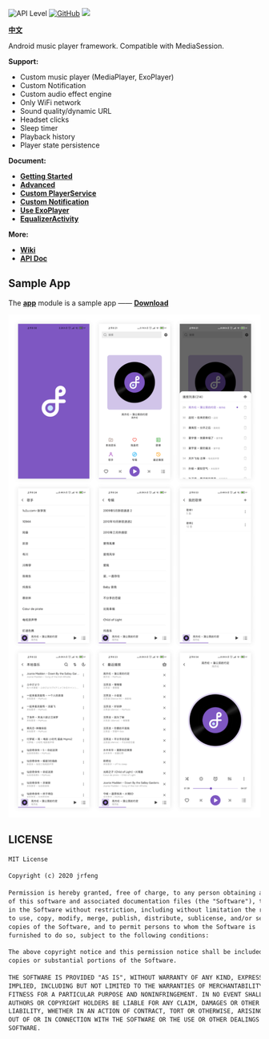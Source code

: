 ![API Level](https://img.shields.io/badge/Android-API%20Level%2016%2B-brightgreen)
[![GitHub](https://img.shields.io/github/license/jrfeng/snow)](./license)
[![](https://jitpack.io/v/jrfeng/snow.svg)](https://jitpack.io/#jrfeng/snow)

[**中文**](./readme_zh.md)

Android music player framework. Compatible with MediaSession.

**Support:**

* Custom music player (MediaPlayer, ExoPlayer)
* Custom Notification
* Custom audio effect engine
* Only WiFi network
* Sound quality/dynamic URL
* Headset clicks
* Sleep timer
* Playback history
* Player state persistence

**Document:**

* [**Getting Started**](https://github.com/jrfeng/snow/wiki/[EN]-1.Getting-Started)
* [**Advanced**](https://github.com/jrfeng/snow/wiki/[EN]-2.Advanced)
* [**Custom PlayerService**](https://github.com/jrfeng/snow/wiki/[EN]-3.Custom-PlayerService)
* [**Custom Notification**](https://github.com/jrfeng/snow/wiki/[EN]-4.Custom-Notification)
* [**Use ExoPlayer**](https://github.com/jrfeng/snow/wiki/[EN]-5.Use-ExoPlayer)
* [**EqualizerActivity**](https://github.com/jrfeng/snow/wiki/[EN]-6.EqualizerActivity)

**More:**

* [**Wiki**](https://github.com/jrfeng/snow/wiki)
* [**API Doc**](https://jrfeng.github.io/snow-doc/)

## Sample App

The [**app**](./app) module is a sample app —— [**Download**](https://github.com/jrfeng/snow/releases/tag/1.2)

![Sample App Screenshot](./picture/app_preview.png)

## LICENSE

```txt
MIT License

Copyright (c) 2020 jrfeng

Permission is hereby granted, free of charge, to any person obtaining a copy
of this software and associated documentation files (the "Software"), to deal
in the Software without restriction, including without limitation the rights
to use, copy, modify, merge, publish, distribute, sublicense, and/or sell
copies of the Software, and to permit persons to whom the Software is
furnished to do so, subject to the following conditions:

The above copyright notice and this permission notice shall be included in all
copies or substantial portions of the Software.

THE SOFTWARE IS PROVIDED "AS IS", WITHOUT WARRANTY OF ANY KIND, EXPRESS OR
IMPLIED, INCLUDING BUT NOT LIMITED TO THE WARRANTIES OF MERCHANTABILITY,
FITNESS FOR A PARTICULAR PURPOSE AND NONINFRINGEMENT. IN NO EVENT SHALL THE
AUTHORS OR COPYRIGHT HOLDERS BE LIABLE FOR ANY CLAIM, DAMAGES OR OTHER
LIABILITY, WHETHER IN AN ACTION OF CONTRACT, TORT OR OTHERWISE, ARISING FROM,
OUT OF OR IN CONNECTION WITH THE SOFTWARE OR THE USE OR OTHER DEALINGS IN THE
SOFTWARE.
```